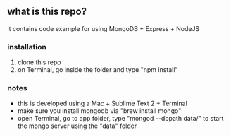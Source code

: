 ## what is this repo?
it contains code example for using MongoDB + Express + NodeJS

### installation
1. clone this repo
2. on Terminal, go inside the folder and type "npm install"

### notes
* this is developed using a Mac + Sublime Text 2 + Terminal
* make sure you install mongodb via "brew install mongo"
* open Terminal, go to app folder, type "mongod --dbpath data/" to start the mongo server using the "data" folder